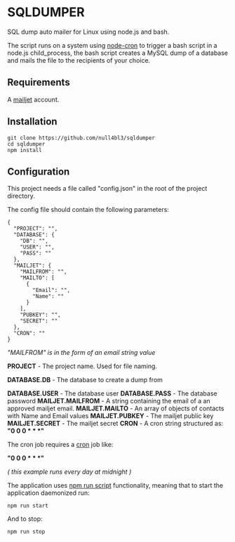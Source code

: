 # SQLDUMPER
SQL dump auto mailer for Linux using node.js and bash.

The script runs on a system using [node-cron](https://github.com/merencia/node-cron) to trigger a bash script in a node.js child_process, the bash script creates a MySQL dump of a database and mails the file to the recipients of your choice.

## Requirements
A [mailjet](https://www.mailjet.com/) account.

## Installation
```
git clone https://github.com/null4bl3/sqldumper
cd sqldumper
npm install
```

## Configuration
This project needs a file called "config.json" in the root of the project directory.

The config file should contain the following parameters:

```
{
  "PROJECT": "",
  "DATABASE": {
    "DB": "",
    "USER": "",
    "PASS": ""
  },
  "MAILJET": {
    "MAILFROM": "",
    "MAILTO": [
      {
        "Email": "",
        "Name": ""
      }
    ],
    "PUBKEY": "",
    "SECRET": ""
  },
  "CRON": ""
}
```
*"MAILFROM" is in the form of an email string value*

**PROJECT** - The project name. Used for file naming.

**DATABASE.DB** - The database to create a dump from

**DATABASE.USER** - The database user
**DATABASE.PASS** - The database password
**MAILJET.MAILFROM** - A string containing the email of a an approved mailjet email.
**MAILJET.MAILTO** - An array of objects of contacts with Name and Email values
**MAILJET.PUBKEY** - The mailjet public key
**MAILJET.SECRET** - The mailjet secret
**CRON** - A cron string structured as: **"0 0 0 * * \*"**

The cron job requires a [cron](https://github.com/merencia/node-cron) job like:

**"0 0 0 * * \*"**

*( this example runs every day at midnight )*

The application uses [npm run script](https://docs.npmjs.com/cli/run-script) functionality, meaning that to start the application daemonized run:

 ```
npm run start
 ```
And to stop:


 ```
npm run stop
 ```
